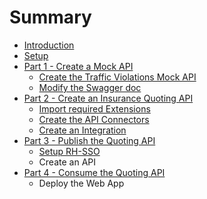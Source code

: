 # Summary

* [Introduction](README.md)
* [Setup](chapter1.md)
* [Part 1 - Create a Mock API](part-1-create-a-mock-api.md)
  * [Create the Traffic Violations Mock API](part-1-create-a-mock-api/create-the-traffic-violations-mock-api.md)
  * [Modify the Swagger doc](part-1-create-a-mock-api/modify-the-swagger-doc.md)
* [Part 2 - Create an Insurance Quoting API](part-2-create-an-insurance-quoting-api.md)
  * [Import required Extensions](part-2-create-an-insurance-quoting-api/import-required-extensions.md)
  * [Create the API Connectors](part-2-create-an-insurance-quoting-api/create-an-api-connector-for-traffic-violations.md)
  * [Create an Integration](part-2-create-an-insurance-quoting-api/create-an-integration.md)
* [Part 3 - Publish the Quoting API](part-3-expose-the-quoting-api.md)
  * [Setup RH-SSO](part-3-expose-the-quoting-api/setup-rh-sso.md)
  * Create an API
* [Part 4 - Consume the Quoting API](part-4-consume-the-quoting-api.md)
  * Deploy the Web App

